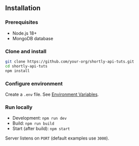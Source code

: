 ## Installation

### Prerequisites

- Node.js 18+
- MongoDB database

### Clone and install

```bash
git clone https://github.com/your-org/shortly-api-tuts.git
cd shortly-api-tuts
npm install
```

### Configure environment

Create a `.env` file. See [Environment Variables](environment.md).

### Run locally

- Development: `npm run dev`
- Build: `npm run build`
- Start (after build): `npm start`

Server listens on `PORT` (default examples use `3000`).
